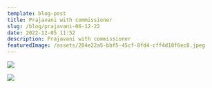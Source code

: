 ```yaml
---
template: blog-post
title: Prajavani with commissioner
slug: /blog/prajavani-06-12-22
date: 2022-12-05 11:52
description: Prajavani with commissioner
featuredImage: /assets/204e22a5-bbf5-45cf-8fd4-cff4d18f6ec8.jpeg
---
```

![](/assets/edc23579-0ef3-4eda-bbfe-484d98b1f1a6.jpeg)

![](/assets/87a9967f-e37d-4ead-874e-7882649311a2.jpeg)